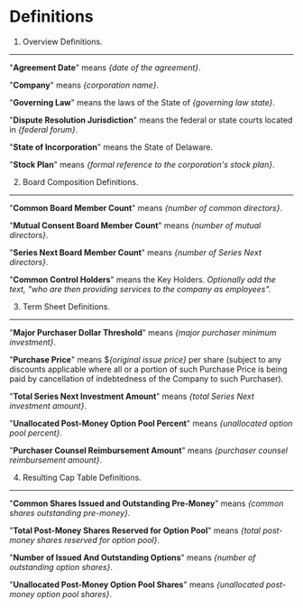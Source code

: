 Definitions
===========

1. Overview Definitions.
------------------------

"**Agreement Date**" means _{date of the agreement}_.

"**Company**" means _{corporation name}_.

"**Governing Law**" means the laws of the State of _{governing law state}_.

"**Dispute Resolution Jurisdiction**" means the federal or state courts located in _{federal forum}_.

"**State of Incorporation**" means the State of Delaware.

"**Stock Plan**" means _{formal reference to the corporation's stock plan}_.

2. Board Composition Definitions.
---------------------------------

"**Common Board Member Count**" means _{number of common directors}_.

"**Mutual Consent Board Member Count**" means _{number of mutual directors}_.

"**Series Next Board Member Count**" means _{number of Series Next directors}_.

"**Common Control Holders**" means the Key Holders. _Optionally add the text, "who are then providing services to the company as employees"._

3. Term Sheet Definitions.
--------------------------

"**Major Purchaser Dollar Threshold**" means _{major purchaser minimum investment}_.

"**Purchase Price**" means $_{original issue price}_ per share (subject to any discounts applicable where all or a portion of such Purchase Price is being paid by cancellation of indebtedness of the Company to such Purchaser).

"**Total Series Next Investment Amount**" means _{total Series Next investment amount}_.

"**Unallocated Post-Money Option Pool Percent**" means _{unallocated option pool percent}_.

"**Purchaser Counsel Reimbursement Amount**" means _{purchaser counsel reimbursement amount}_.

4. Resulting Cap Table Definitions.
-----------------------------------

"**Common Shares Issued and Outstanding Pre-Money**" means _{common shares outstanding pre-money}_.

"**Total Post-Money Shares Reserved for Option Pool**" means _{total post-money shares reserved for option pool}_.

"**Number of Issued And Outstanding Options**" means _{number of outstanding option shares}_.

"**Unallocated Post-Money Option Pool Shares**" means _{unallocated post-money option pool shares}_.
